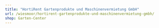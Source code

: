 ```yaml
---
title: "HortiRent Gartenprodukte und Maschinenvermietung GmbH"
url: /wiesmoor/hortirent-gartenprodukte-und-maschinenvermietung-gmbh/
shop: Garten-Center
---
```

